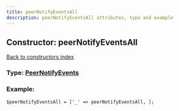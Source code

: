 ```yaml
---
title: peerNotifyEventsAll
description: peerNotifyEventsAll attributes, type and example
---
```

## Constructor: peerNotifyEventsAll  
[Back to constructors index](index.md)






### Type: [PeerNotifyEvents](../types/PeerNotifyEvents.md)


### Example:

```
$peerNotifyEventsAll = ['_' => peerNotifyEventsAll, ];
```